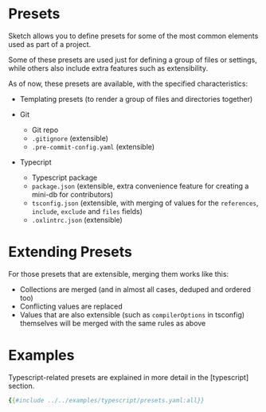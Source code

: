 # Presets

Sketch allows you to define presets for some of the most common elements used as part of a project.

Some of these presets are used just for defining a group of files or settings, while others also include extra features such as extensibility.

As of now, these presets are available, with the specified characteristics:

- Templating presets (to render a group of files and directories together)

- Git
    - Git repo
    - `.gitignore` (extensible)
    - `.pre-commit-config.yaml` (extensible)

- Typecript
    - Typescript package
    - `package.json` (extensible, extra convenience feature for creating a mini-db for contributors)
    - `tsconfig.json` (extensible, with merging of values for the `references`, `include`, `exclude` and `files` fields)
    - `.oxlintrc.json` (extensible)

# Extending Presets

For those presets that are extensible, merging them works like this:

- Collections are merged (and in almost all cases, deduped and ordered too)
- Conflicting values are replaced
- Values that are also extensible (such as `compilerOptions` in tsconfig) themselves will be merged with the same rules as above

# Examples

Typescript-related presets are explained in more detail in the [typescript] section.
```yaml
{{#include ../../examples/typescript/presets.yaml:all}}
```

